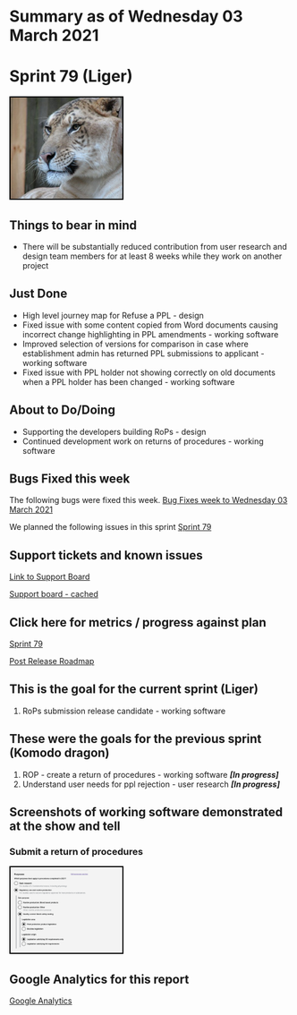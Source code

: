 # Summary as of Wednesday 03 March 2021 

# Sprint 79 (Liger)

<img src="graphs/liger.jpg" alt="HTML5 Icon" width="200" style="border:2px solid black">
<br>

## Things to bear in mind
* There will be substantially reduced contribution from user research and design team members for at least 8 weeks while they work on another project

## Just Done
* High level journey map for Refuse a PPL - design
* Fixed issue with some content copied from Word documents causing incorrect change highlighting in PPL amendments - working software
* Improved selection of versions for comparison in case where establishment admin has returned PPL submissions to applicant - working software
* Fixed issue with PPL holder not showing correctly on old documents when a PPL holder has been changed - working software

## About to Do/Doing
* Supporting the developers building RoPs - design
* Continued development work on returns of procedures - working software

## Bugs Fixed this week
The following bugs were fixed this week.
[Bug Fixes week to Wednesday 03 March 2021](graphs/bugs03032021.png)

We planned the following issues in this sprint 
[Sprint 79](graphs/sprint03032021.png)

## Support tickets and known issues
[Link to Support Board](https://collaboration.homeoffice.gov.uk/jira/secure/RapidBoard.jspa?rapidView=1717&selectedIssue=ASSB-253)

[Support board - cached](graphs/supportBoard03032021.png)

## Click here for metrics / progress against plan
[Sprint 79](graphs/progress03032021.png)

[Post Release Roadmap](graphs/roadmap03032021.png)


## This is the goal for the current sprint (Liger)
1. RoPs submission release candidate - working software

## These were the goals for the previous sprint (Komodo dragon)
1. ROP - create a return of procedures - working software  ***[In progress]***
2. Understand user needs for ppl rejection - user research ***[In progress]***


## Screenshots of working software demonstrated at the show and tell
### Submit a return of procedures
<a href="graphs/proto1_03032021.png"><img src="graphs/proto1_03032021.png" alt="HTML5 Icon" width="200" style="border:2px solid black"></a>
<br>

## Google Analytics for this report
[Google Analytics](graphs/GA03032021.png)

